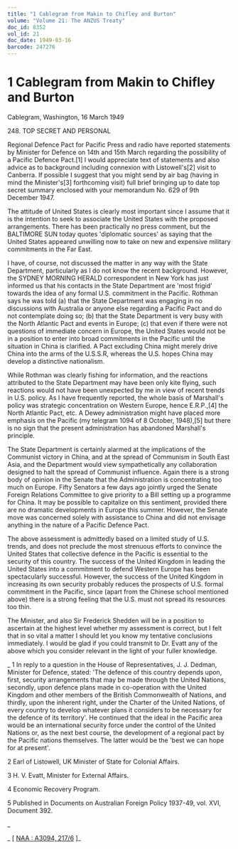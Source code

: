 ```yaml
---
title: "1 Cablegram from Makin to Chifley and Burton"
volume: "Volume 21: The ANZUS Treaty"
doc_id: 8352
vol_id: 21
doc_date: 1949-03-16
barcode: 247276
---
```


# 1 Cablegram from Makin to Chifley and Burton

Cablegram, Washington, 16 March 1949

248\. TOP SECRET AND PERSONAL

Regional Defence Pact for Pacific Press and radio have reported statements by Minister for Defence on 14th and 15th March regarding the possibility of a Pacific Defence Pact.[1] I would appreciate text of statements and also advice as to background including connexion with Listowell's[2] visit to Canberra. If possible I suggest that you might send by air bag (having in mind the Minister's[3] forthcoming visit) full brief bringing up to date top secret summary enclosed with your memorandum No. 629 of 9th December 1947.

The attitude of United States is clearly most important since I assume that it is the intention to seek to associate the United States with the proposed arrangements. There has been practically no press comment, but the BALTIMORE SUN today quotes 'diplomatic sources' as saying that the United States appeared unwilling now to take on new and expensive military commitments in the Far East.

I have, of course, not discussed the matter in any way with the State Department, particularly as I do not know the recent background. However, the SYDNEY MORNING HERALD correspondent in New York has just informed us that his contacts in the State Department are 'most frigid' towards the idea of any formal U.S. commitment in the Pacific. Rothman says he was told (a) that the State Department was engaging in no discussions with Australia or anyone else regarding a Pacific Pact and do not contemplate doing so; (b) that the State Department is very busy with the North Atlantic Pact and events in Europe; (c) that even if there were not questions of immediate concern in Europe, the United States would not be in a position to enter into broad commitments in the Pacific until the situation in China is clarified. A Pact excluding China might merely drive China into the arms of the U.S.S.R, whereas the U.S. hopes China may develop a distinctive nationalism.

While Rothman was clearly fishing for information, and the reactions attributed to the State Department may have been only kite flying, such reactions would not have been unexpected by me in view of recent trends in U.S. policy. As I have frequently reported, the whole basis of Marshall's policy was strategic concentration on Western Europe, hence E.R.P.,[4] the North Atlantic Pact, etc. A Dewey administration might have placed more emphasis on the Pacific (my telegram 1094 of 8 October, 1948),[5] but there is no sign that the present administration has abandoned Marshall's principle.

The State Department is certainly alarmed at the implications of the Communist victory in China, and at the spread of Communism in South East Asia, and the Department would view sympathetically any collaboration designed to halt the spread of Communist influence. Again there is a strong body of opinion in the Senate that the Administration is concentrating too much on Europe. Fifty Senators a few days ago jointly urged the Senate Foreign Relations Committee to give priority to a Bill setting up a programme for China. It may be possible to capitalize on this sentiment, provided there are no dramatic developments in Europe this summer. However, the Senate move was concerned solely with assistance to China and did not envisage anything in the nature of a Pacific Defence Pact.

The above assessment is admittedly based on a limited study of U.S. trends, and does not preclude the most strenuous efforts to convince the United States that collective defence in the Pacific is essential to the security of this country. The success of the United Kingdom in leading the United States into a commitment to defend Western Europe has been spectacularly successful. However, the success of the United Kingdom in increasing its own security probably reduces the prospects of U.S. formal commitment in the Pacific, since (apart from the Chinese school mentioned above) there is a strong feeling that the U.S. must not spread its resources too thin.

The Minister, and also Sir Frederick Shedden will be in a position to ascertain at the highest level whether my assessment is correct, but I felt that in so vital a matter I should let you know my tentative conclusions immediately. I would be glad if you could transmit to Dr. Evatt any of the above which you consider relevant in the light of your fuller knowledge.

_ 1 In reply to a question in the House of Representatives, J. J. Dedman, Minister for Defence, stated: 'The defence of this country depends upon, first, security arrangements that may be made through the United Nations, secondly, upon defence plans made in co-operation with the United Kingdom and other members of the British Commonwealth of Nations, and thirdly, upon the inherent right, under the Charter of the United Nations, of every country to develop whatever plans it considers to be necessary for the defence of its territory'. He continued that the ideal in the Pacific area would be an international security force under the control of the United Nations or, as the next best course, the development of a regional pact by the Pacific nations themselves. The latter would be the 'best we can hope for at present'.

2 Earl of Listowell, UK Minister of State for Colonial Affairs.

3 H. V. Evatt, Minister for External Affairs.

4 Economic Recovery Program.

5 Published in Documents on Australian Foreign Policy 1937-49, vol. XVI, Document 392.

_

_ [ [NAA : A3094, 217/6](http://www.naa.gov.au/cgi-bin/Search?O=I&Number=247276) ]_
